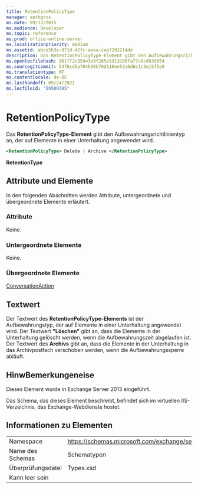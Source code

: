 ```yaml
---
title: RetentionPolicyType
manager: sethgros
ms.date: 09/17/2015
ms.audience: Developer
ms.topic: reference
ms.prod: office-online-server
ms.localizationpriority: medium
ms.assetid: abce5b3e-971d-42fc-aeea-caa7202214de
description: Das RetentionPolicyType-Element gibt den Aufbewahrungsrichtlinientyp an, der auf Elemente in einer Unterhaltung angewendet wird.
ms.openlocfilehash: 961f72c35443e9f265e9313166fa77c8cd93d654
ms.sourcegitcommit: 54f6cd5a704b36b76d110ee53a6d6c1c3e15f5a9
ms.translationtype: MT
ms.contentlocale: de-DE
ms.lasthandoff: 09/24/2021
ms.locfileid: "59509385"
---
```

# <a name="retentionpolicytype"></a>RetentionPolicyType

Das **RetentionPolicyType-Element** gibt den Aufbewahrungsrichtlinientyp an, der auf Elemente in einer Unterhaltung angewendet wird. 
  
```XML
<RetentionPolicyType> Delete | Archive </RetentionPolicyType>
```

 **RetentionType**
## <a name="attributes-and-elements"></a>Attribute und Elemente

In den folgenden Abschnitten werden Attribute, untergeordnete und übergeordnete Elemente erläutert.
  
### <a name="attributes"></a>Attribute

Keine.
  
### <a name="child-elements"></a>Untergeordnete Elemente

Keine.
  
### <a name="parent-elements"></a>Übergeordnete Elemente

[ConversationAction](conversationaction.md)
  
## <a name="text-value"></a>Textwert

Der Textwert des **RetentionPolicyType-Elements** ist der Aufbewahrungstyp, der auf Elemente in einer Unterhaltung angewendet wird. Der Textwert **"Löschen"** gibt an, dass die Elemente in der Unterhaltung gelöscht werden, wenn die Aufbewahrungszeit abgelaufen ist. Der Textwert des **Archivs** gibt an, dass die Elemente in der Unterhaltung in das Archivpostfach verschoben werden, wenn die Aufbewahrungssperre abläuft. 
  
## <a name="remarks"></a>HinwBemerkungeneise

Dieses Element wurde in Exchange Server 2013 eingeführt.
  
Das Schema, das dieses Element beschreibt, befindet sich im virtuellen IIS-Verzeichnis, das Exchange-Webdienste hostet.
  
## <a name="element-information"></a>Informationen zu Elementen

|||
|:-----|:-----|
|Namespace  <br/> |https://schemas.microsoft.com/exchange/services/2006/types  <br/> |
|Name des Schemas  <br/> |Schematypen  <br/> |
|Überprüfungsdatei  <br/> |Types.xsd  <br/> |
|Kann leer sein  <br/> ||
   

